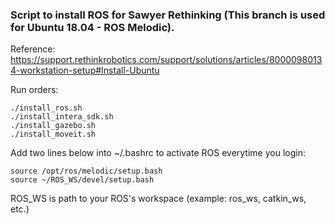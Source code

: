 ### Script to install ROS for Sawyer Rethinking (This branch is used for Ubuntu 18.04 - ROS Melodic).
Reference: https://support.rethinkrobotics.com/support/solutions/articles/80000980134-workstation-setup#Install-Ubuntu

Run orders:

```
./install_ros.sh
./install_intera_sdk.sh
./install_gazebo.sh
./install_moveit.sh
```

Add two lines below into ~/.bashrc to activate ROS everytime you login:
```
source /opt/ros/melodic/setup.bash
source ~/ROS_WS/devel/setup.bash
```
ROS_WS is path to your ROS's workspace (example: ros_ws, catkin_ws, etc.)
